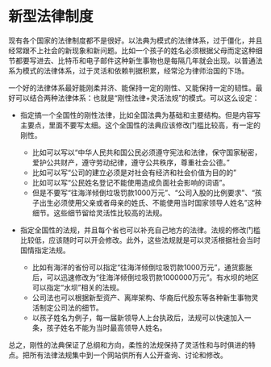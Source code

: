 # 新型法律制度

现有各个国家的法律制度都不是很好。以法典为模式的法律体系，过于僵化，并且经常跟不上社会的新现象和新问题。比如一个孩子的姓名必须根据父母而定这种细节都要写进去、比特币和电子邮件这种新生事物也是每隔几年就会出现。以普通法系为模式的法律体系，过于灵活和依赖判据积累，经常沦为律师治国的下场。

一个好的法律体系最好能刚柔并济、能保持一定的刚性、又能保持一定的韧性。最好可以结合两种法律体系：也就是“刚性法律+灵活法规”的模式。可以这么设定：

* 指定搞一个全国性的刚性法律，比如全国法典为基础和主要结构。但是内容写主要点，里面不要写太细。这个全国性的法典应该修改门槛比较高，有一定的刚性。
    * 比如可以写以“中华人民共和国公民必须遵守宪法和法律，保守国家秘密，爱护公共财产，遵守劳动纪律，遵守公共秩序，尊重社会公德。”
    * 比如可以写“公司的建立必须是对社会有经济和社会价值为目的的”
    * 比如可以写“公民姓名登记不能使用造成负面社会影响的词语”。
    * 但是不要写“往海洋倾倒垃圾罚款1000万元”、“公司入股的比例要求”、“孩子出生必须使用父亲或者母亲的姓氏、不能使用当时国家领导人姓名”这种细节。这些细节留给灵活性比较高的法规。

* 指定全国性的法规，并且每个省也可以补充自己地方的法律。法规的修改门槛比较低，应该随时可以开会修改。此外，这些法规就是可以灵活根据社会当时国情指定法规。
    * 比如有海洋的省份可以指定“往海洋倾倒垃圾罚款1000万元”，通货膨胀后，可以迅速修改为“往海洋倾倒垃圾罚款1000000万元”。有水坝的地区可以指定“水坝”相关的法规。
    * 公司法也可以根据新型资产、离岸架构、华裔后代股东等各种新生事物灵活制定公司法的细节。
    * 以孩子姓名为例子，每一届新领导人上台执政后，法规可以快速加入一条，孩子姓名不能为当时最高领导人姓名。

总之，刚性的法典保证了总纲和方向，柔性的法规保持了灵活性和与时俱进的特点。把所有法律法规集中到一个网站供所有人公开查询、讨论和修改。
